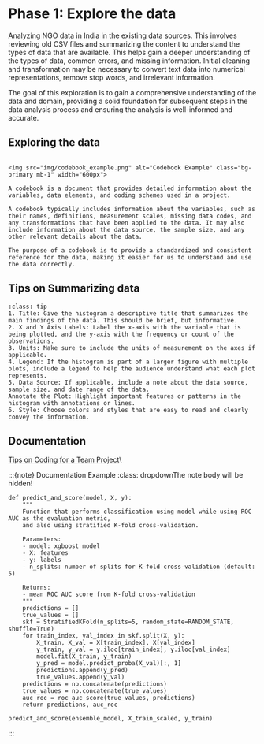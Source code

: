 # Phase 1: Explore the data

Analyzing NGO data in India in  the existing data sources. This involves reviewing old CSV files and summarizing the content to understand the types of data that are available. This helps gain a deeper understanding of the types of data, common errors, and missing information. Initial cleaning and transformation may be necessary to convert text data into numerical representations, remove stop words, and irrelevant information.

The goal of this exploration is to gain a comprehensive understanding of the data and domain, providing a solid foundation for subsequent steps in the data analysis process and ensuring the analysis is well-informed and accurate.

## Exploring the data

```{admonition} [Codebook](https://github.com/DaanMatch/Codebook)

<img src="img/codebook_example.png" alt="Codebook Example" class="bg-primary mb-1" width="600px">

A codebook is a document that provides detailed information about the variables, data elements, and coding schemes used in a project.

A codebook typically includes information about the variables, such as their names, definitions, measurement scales, missing data codes, and any transformations that have been applied to the data. It may also include information about the data source, the sample size, and any other relevant details about the data.

The purpose of a codebook is to provide a standardized and consistent reference for the data, making it easier for us to understand and use the data correctly.
```

## Tips on Summarizing data

```{admonition} Guide to Effective Graphs
:class: tip
1. Title: Give the histogram a descriptive title that summarizes the main findings of the data. This should be brief, but informative.
2. X and Y Axis Labels: Label the x-axis with the variable that is being plotted, and the y-axis with the frequency or count of the observations.
3. Units: Make sure to include the units of measurement on the axes if applicable.
4. Legend: If the histogram is part of a larger figure with multiple plots, include a legend to help the audience understand what each plot represents.
5. Data Source: If applicable, include a note about the data source, sample size, and date range of the data.
Annotate the Plot: Highlight important features or patterns in the histogram with annotations or lines.
6. Style: Choose colors and styles that are easy to read and clearly convey the information.
```

## Documentation

[Tips on Coding for a Team Project](https://docs.google.com/document/d/19fB5ppzBzdMjTNImoUziohq8d1AB84rDN_DavQGhKAY/edit)\

:::{note} Documentation Example
:class: dropdownThe note body will be hidden!

```
def predict_and_score(model, X, y):
    """
    Function that performs classification using model while using ROC AUC as the evaluation metric, 
    and also using stratified K-fold cross-validation.
    
    Parameters:
    - model: xgboost model
    - X: features
    - y: labels
    - n_splits: number of splits for K-fold cross-validation (default: 5)
    
    Returns:
    - mean ROC AUC score from K-fold cross-validation
    """
    predictions = []
    true_values = []
    skf = StratifiedKFold(n_splits=5, random_state=RANDOM_STATE, shuffle=True)
    for train_index, val_index in skf.split(X, y):
        X_train, X_val = X[train_index], X[val_index]
        y_train, y_val = y.iloc[train_index], y.iloc[val_index]
        model.fit(X_train, y_train)
        y_pred = model.predict_proba(X_val)[:, 1]
        predictions.append(y_pred)
        true_values.append(y_val)
    predictions = np.concatenate(predictions)
    true_values = np.concatenate(true_values)
    auc_roc = roc_auc_score(true_values, predictions)
    return predictions, auc_roc

predict_and_score(ensemble_model, X_train_scaled, y_train)
```

:::
